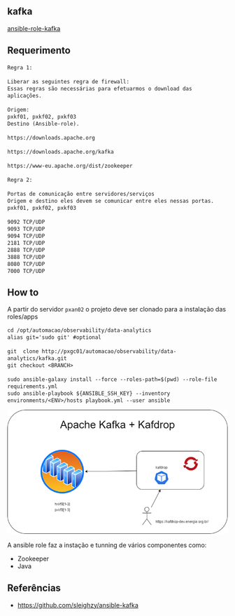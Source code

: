 ## kafka

[ansible-role-kafka](https://github.com/sleighzy/ansible-kafka)

## Requerimento
```
Regra 1:

Liberar as seguintes regra de firewall:
Essas regras são necessárias para efetuarmos o download das aplicações.

Origem:
pxkf01, pxkf02, pxkf03
Destino (Ansible-role).

https://downloads.apache.org

https://downloads.apache.org/kafka

https://www-eu.apache.org/dist/zookeeper

Regra 2:

Portas de comunicação entre servidores/serviços
Origem e destino eles devem se comunicar entre eles nessas portas.
pxkf01, pxkf02, pxkf03

9092 TCP/UDP
9093 TCP/UDP
9094 TCP/UDP
2181 TCP/UDP
2888 TCP/UDP
3888 TCP/UDP
8080 TCP/UDP
7000 TCP/UDP

```


## How to


A partir do servidor `pxan02` o projeto deve ser clonado para a instalação das roles/apps

```
cd /opt/automacao/observability/data-analytics
alias git='sudo git' #optional

git  clone http://pxgc01/automacao/observability/data-analytics/kafka.git
git checkout <BRANCH>

sudo ansible-galaxy install --force --roles-path=$(pwd) --role-file requirements.yml
sudo ansible-playbook ${ANSIBLE_SSH_KEY} --inventory environments/<ENV>/hosts playbook.yml --user ansible
```

![](./imgs/topology.png)


A ansible role faz a instação e tunning de vários componentes como:
- Zookeeper
- Java

## Referências

- https://github.com/sleighzy/ansible-kafka

